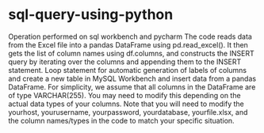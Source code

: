 # sql-query-using-python
Operation performed on sql workbench and pycharm
The code reads data from the Excel file into a pandas DataFrame using pd.read_excel(). It then gets the list of column names using df.columns, and constructs the INSERT query by iterating over the columns and appending them to the INSERT statement. 
Loop statement for automatic generation of labels of columns and create a new table in MySQL Workbench and insert data from a pandas DataFrame. For simplicity, we assume that all columns in the DataFrame are of type VARCHAR(255). You may need to modify this depending on the actual data types of your columns.
Note that you will need to modify the yourhost, yourusername, yourpassword, yourdatabase, yourfile.xlsx, and the column names/types in the code to match your specific situation.
